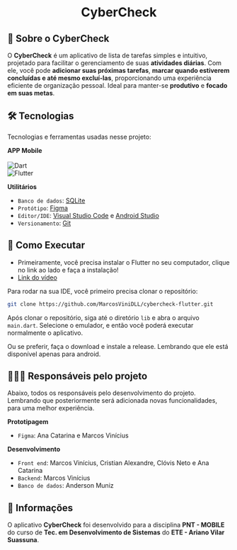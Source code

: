 <h1 align="center">
    <p>CyberCheck</p>
</h1>

## 📕 Sobre o CyberCheck

O <b>CyberCheck</b> é um aplicativo de lista de tarefas simples e intuitivo, projetado para facilitar o gerenciamento de suas <b>atividades diárias</b>. Com ele, você pode <b>adicionar suas próximas tarefas</b>, <b>marcar quando estiverem concluídas e até mesmo excluí-las</b>, proporcionando uma experiência eficiente de organização pessoal. Ideal para manter-se <b>produtivo</b> e <b>focado em suas metas</b>.

## 🛠 Tecnologias

<p> Tecnologias e ferramentas usadas nesse projeto:

<b> APP Mobile </b>
<br><br>
![Dart](https://img.shields.io/badge/Dart-0175C2?style=for-the-badge&logo=dart&logoColor=white)
<br>
![Flutter](https://img.shields.io/badge/Flutter-02569B?style=for-the-badge&logo=flutter&logoColor=white)

<b> Utilitários </b>
- `Banco de dados`: [SQLite](https://docs.flutter.dev/cookbook/persistence/sqlite)
- `Protótipo`: [Figma](https://www.figma.com)
- `Editor/IDE`: [Visual Studio Code](https://code.visualstudio.com/) e [Android Studio](https://developer.android.com/studio?hl=pt-br)
- `Versionamento`: [Git](https://git-scm.com/)

## 📱 Como Executar

- Primeiramente, você precisa instalar o Flutter no seu computador, clique no link ao lado e faça a instalação!
- [Link do vídeo](https://www.youtube.com/watch?v=2qeDBQZkjn8)


<p> Para rodar na sua IDE, você primeiro precisa clonar o repositório:</p>

```sh
git clone https://github.com/MarcosViniDLL/cybercheck-flutter.git
```

Após clonar o repositório, siga até o diretório ```lib``` e abra o arquivo ```main.dart```. Selecione o emulador, e então você poderá executar normalmente o aplicativo.

<p>Ou se preferir, faça o download e instale a release. Lembrando que ele está disponível apenas para android.</p>

## 👨🏻‍💻 Responsáveis pelo projeto

<p>Abaixo, todos os responsáveis pelo desenvolvimento do projeto. Lembrando que posteriormente será adicionada novas funcionalidades, para uma melhor experiência.</p>

<b>Prototipagem</b>
- `Figma`: Ana Catarina e Marcos Vinícius

<b>Desenvolvimento</b>
- `Front end`: Marcos Vinícius, Cristian Alexandre, Clóvis Neto e Ana Catarina
- `Backend`: Marcos Vinícius
- `Banco de dados`: Anderson Muniz

## 👀 Informações

O aplicativo **CyberCheck** foi desenvolvido para a disciplina **PNT - MOBILE** do curso de **Tec. em Desenvolvimento de Sistemas** do **ETE - Ariano Vilar Suassuna**.
